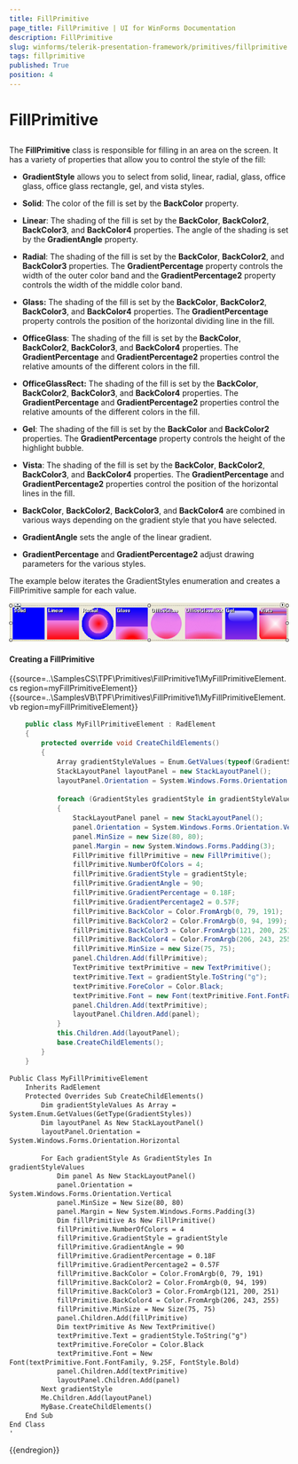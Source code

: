 ```yaml
---
title: FillPrimitive
page_title: FillPrimitive | UI for WinForms Documentation
description: FillPrimitive
slug: winforms/telerik-presentation-framework/primitives/fillprimitive
tags: fillprimitive
published: True
position: 4
---
```


# FillPrimitive

## 

The __FillPrimitive__ class is responsible for filling in an area on the screen. It has a variety of properties that allow you to control the style of the fill:
        

* __GradientStyle__ allows you to select from solid, linear, radial, glass, office glass, office glass rectangle, gel, and vista styles.
          

* __Solid__: The color of the fill is set by the __BackColor__ property.
          

* __Linear__: The shading of the fill is set by the __BackColor__, __BackColor2__, __BackColor3__, and __BackColor4__ properties. The angle of the shading is set by the __GradientAngle__ property.
          

* __Radial__: The shading of the fill is set by the __BackColor__, __BackColor2__, and __BackColor3__ properties. The __GradientPercentage__ property controls the width of the outer color band and the __GradientPercentage2__ property controls the width of the middle color band.
          

* __Glass:__ The shading of the fill is set by the __BackColor__,  __BackColor2__, __BackColor3__, and __BackColor4__ properties. The __GradientPercentage__ property controls the position of the horizontal dividing line in the fill.
          

* __OfficeGlass__: The shading of the fill is set by the __BackColor__,  __BackColor2__, __BackColor3__, and __BackColor4__ properties. The __GradientPercentage__ and __GradientPercentage2__ properties control the relative amounts of the different colors in the fill.
          

* __OfficeGlassRect:__ The shading of the fill is set by the __BackColor__, __BackColor2__, __BackColor3__, and __BackColor4__  properties. The __GradientPercentage__ and __GradientPercentage2__ properties control the relative amounts of the different colors in the fill.
          

* __Gel__: The shading of the fill is set by the __BackColor__ and __BackColor2__ properties. The __GradientPercentage__ property controls the height of the highlight bubble.
          

* __Vista__: The shading of the fill is set by the __BackColor__, __BackColor2__, __BackColor3__, and __BackColor4__ properties. The __GradientPercentage__ and __GradientPercentage2__ properties control the position of the horizontal lines in the fill.
          

* __BackColor__, __BackColor2__, __BackColor3__, and  __BackColor4__ are combined in various ways depending on the gradient style that you have selected.
          

* __GradientAngle__ sets the angle of the linear gradient.
          

* __GradientPercentage__ and __GradientPercentage2__ adjust drawing parameters for the various styles.
          

The example below iterates the GradientStyles enumeration and creates a FillPrimitive sample for each value.

![tpf-primitives-fillprimitive 001](images/tpf-primitives-fillprimitive001.png)

#### Creating a FillPrimitive

{{source=..\SamplesCS\TPF\Primitives\FillPrimitive1\MyFillPrimitiveElement.cs region=myFillPrimitiveElement}} 
{{source=..\SamplesVB\TPF\Primitives\FillPrimitive1\MyFillPrimitiveElement.vb region=myFillPrimitiveElement}} 

````C#
    public class MyFillPrimitiveElement : RadElement
    {
        protected override void CreateChildElements()
        {
            Array gradientStyleValues = Enum.GetValues(typeof(GradientStyles));
            StackLayoutPanel layoutPanel = new StackLayoutPanel();
            layoutPanel.Orientation = System.Windows.Forms.Orientation.Horizontal;

            foreach (GradientStyles gradientStyle in gradientStyleValues)
            {
                StackLayoutPanel panel = new StackLayoutPanel();
                panel.Orientation = System.Windows.Forms.Orientation.Vertical;
                panel.MinSize = new Size(80, 80);
                panel.Margin = new System.Windows.Forms.Padding(3);
                FillPrimitive fillPrimitive = new FillPrimitive();
                fillPrimitive.NumberOfColors = 4;
                fillPrimitive.GradientStyle = gradientStyle;
                fillPrimitive.GradientAngle = 90;
                fillPrimitive.GradientPercentage = 0.18F;
                fillPrimitive.GradientPercentage2 = 0.57F;
                fillPrimitive.BackColor = Color.FromArgb(0, 79, 191);
                fillPrimitive.BackColor2 = Color.FromArgb(0, 94, 199);
                fillPrimitive.BackColor3 = Color.FromArgb(121, 200, 251);
                fillPrimitive.BackColor4 = Color.FromArgb(206, 243, 255);
                fillPrimitive.MinSize = new Size(75, 75);
                panel.Children.Add(fillPrimitive);
                TextPrimitive textPrimitive = new TextPrimitive();
                textPrimitive.Text = gradientStyle.ToString("g");
                textPrimitive.ForeColor = Color.Black;
                textPrimitive.Font = new Font(textPrimitive.Font.FontFamily, 9.25f, FontStyle.Bold);
                panel.Children.Add(textPrimitive);
                layoutPanel.Children.Add(panel);
            }
            this.Children.Add(layoutPanel);
            base.CreateChildElements();
        }
    }
````
````VB.NET
Public Class MyFillPrimitiveElement
    Inherits RadElement
    Protected Overrides Sub CreateChildElements()
        Dim gradientStyleValues As Array = System.Enum.GetValues(GetType(GradientStyles))
        Dim layoutPanel As New StackLayoutPanel()
        layoutPanel.Orientation = System.Windows.Forms.Orientation.Horizontal

        For Each gradientStyle As GradientStyles In gradientStyleValues
            Dim panel As New StackLayoutPanel()
            panel.Orientation = System.Windows.Forms.Orientation.Vertical
            panel.MinSize = New Size(80, 80)
            panel.Margin = New System.Windows.Forms.Padding(3)
            Dim fillPrimitive As New FillPrimitive()
            fillPrimitive.NumberOfColors = 4
            fillPrimitive.GradientStyle = gradientStyle
            fillPrimitive.GradientAngle = 90
            fillPrimitive.GradientPercentage = 0.18F
            fillPrimitive.GradientPercentage2 = 0.57F
            fillPrimitive.BackColor = Color.FromArgb(0, 79, 191)
            fillPrimitive.BackColor2 = Color.FromArgb(0, 94, 199)
            fillPrimitive.BackColor3 = Color.FromArgb(121, 200, 251)
            fillPrimitive.BackColor4 = Color.FromArgb(206, 243, 255)
            fillPrimitive.MinSize = New Size(75, 75)
            panel.Children.Add(fillPrimitive)
            Dim textPrimitive As New TextPrimitive()
            textPrimitive.Text = gradientStyle.ToString("g")
            textPrimitive.ForeColor = Color.Black
            textPrimitive.Font = New Font(textPrimitive.Font.FontFamily, 9.25F, FontStyle.Bold)
            panel.Children.Add(textPrimitive)
            layoutPanel.Children.Add(panel)
        Next gradientStyle
        Me.Children.Add(layoutPanel)
        MyBase.CreateChildElements()
    End Sub
End Class
'
````

{{endregion}}
